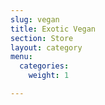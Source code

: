 ```yaml
---
slug: vegan
title: Exotic Vegan
section: Store
layout: category
menu:
  categories:
    weight: 1

---
```


